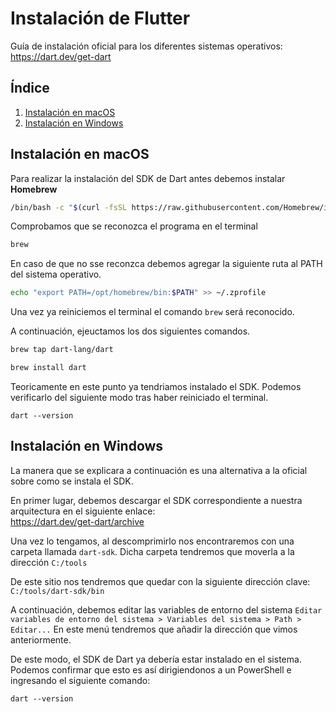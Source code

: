 # Instalación de Flutter

Guía de instalación oficial para los diferentes sistemas operativos:  
https://dart.dev/get-dart


## Índice

1. [Instalación en macOS](#id1)
1. [Instalación en Windows](#id2)


<div id='id1' />

## Instalación en macOS

Para realizar la instalación del SDK de Dart antes debemos instalar **Homebrew**

``` bash
/bin/bash -c "$(curl -fsSL https://raw.githubusercontent.com/Homebrew/install/HEAD/install.sh)"
```

Comprobamos que se reconozca el programa en el terminal

``` bash
brew
```

En caso de que no sse reconzca debemos agregar la siguiente ruta al PATH del sistema operativo.

``` bash
echo "export PATH=/opt/homebrew/bin:$PATH" >> ~/.zprofile
```

Una vez ya reiniciemos el terminal el comando `brew` será reconocido.

A continuación, ejeuctamos los dos siguientes comandos.

``` bash
brew tap dart-lang/dart
```

``` bash
brew install dart
```

Teoricamente en este punto ya tendriamos instalado el SDK. Podemos verificarlo del siguiente modo tras haber reiniciado el terminal.

```
dart --version
```


<div id='id2' />

## Instalación en Windows

La manera que se explicara a continuación es una alternativa a la oficial sobre como se instala el SDK.

En primer lugar, debemos descargar el SDK correspondiente a nuestra arquitectura en el siguiente enlace:  
https://dart.dev/get-dart/archive

Una vez lo tengamos, al descomprimirlo nos encontraremos con una carpeta llamada `dart-sdk`. Dicha carpeta tendremos que moverla a la dirección `C:/tools`

De este sitio nos tendremos que quedar con la siguiente dirección clave:  
`C:/tools/dart-sdk/bin`

A continuación, debemos editar las variables de entorno del sistema `Editar variables de entorno del sistema > Variables del sistema > Path > Editar...` En este menú tendremos que añadir la dirección que vimos anteriormente.

De este modo, el SDK de Dart ya debería estar instalado en el sistema. Podemos confirmar que esto es así dirigiendonos a un PowerShell e ingresando el siguiente comando:

```
dart --version
```

